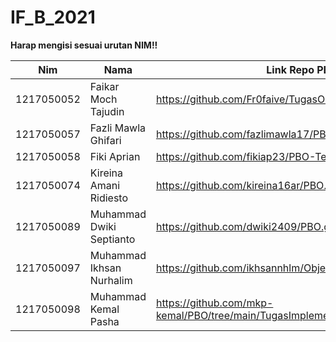 # IF_B_2021
<b>Harap mengisi sesuai urutan NIM!!</b>

| Nim | Nama | Link Repo PBO |
|-----|------|---------------|
| 1217050052 | Faikar Moch Tajudin | https://github.com/Fr0faive/TugasOOP_Pilar |
| 1217050057 | Fazli Mawla Ghifari | https://github.com/fazlimawla17/PBO-Teori |
| 1217050058 | Fiki Aprian | https://github.com/fikiap23/PBO-Teori.git |
| 1217050074 | Kireina Amani Ridiesto | https://github.com/kireina16ar/PBO.git |
| 1217050089 | Muhammad Dwiki Septianto | https://github.com/dwiki2409/PBO.git |
| 1217050097 | Muhammad Ikhsan Nurhalim | https://github.com/ikhsannhlm/Object_Oriented_Programming |
| 1217050098 | Muhammad Kemal Pasha | https://github.com/mkp-kemal/PBO/tree/main/TugasImplementasi |

